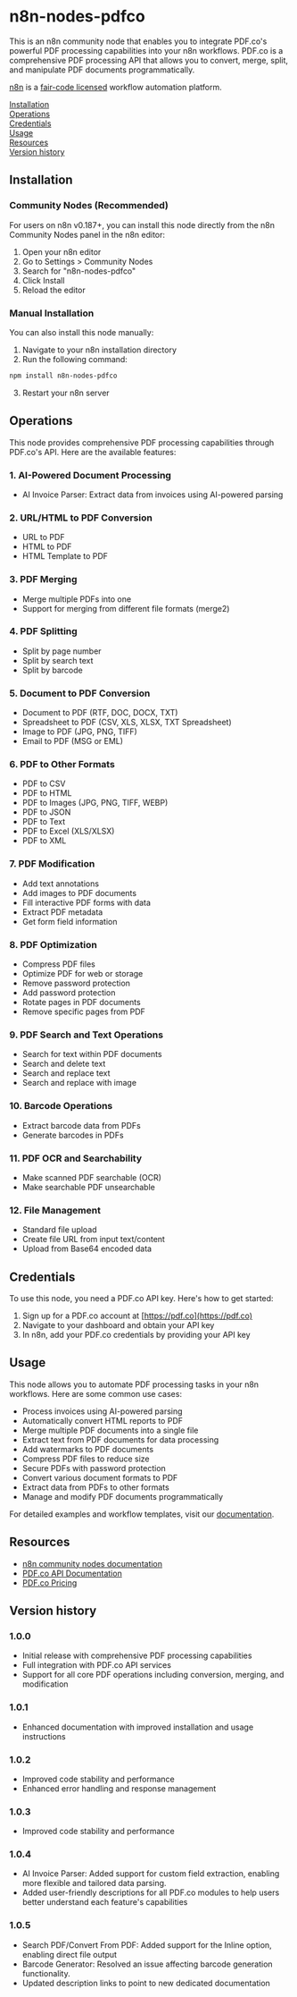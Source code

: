# n8n-nodes-pdfco

This is an n8n community node that enables you to integrate PDF.co's powerful PDF processing capabilities into your n8n workflows. PDF.co is a comprehensive PDF processing API that allows you to convert, merge, split, and manipulate PDF documents programmatically.

[n8n](https://n8n.io/) is a [fair-code licensed](https://docs.n8n.io/reference/license/) workflow automation platform.

[Installation](#installation)  
[Operations](#operations)  
[Credentials](#credentials)  
[Usage](#usage)  
[Resources](#resources)  
[Version history](#version-history)  

## Installation
### Community Nodes (Recommended)
For users on n8n v0.187+, you can install this node directly from the n8n Community Nodes panel in the n8n editor:

1. Open your n8n editor
2. Go to Settings > Community Nodes
3. Search for "n8n-nodes-pdfco"
4. Click Install
5. Reload the editor

### Manual Installation
You can also install this node manually:

1. Navigate to your n8n installation directory
2. Run the following command:
```bash
npm install n8n-nodes-pdfco
```
3. Restart your n8n server


## Operations

This node provides comprehensive PDF processing capabilities through PDF.co's API. Here are the available features:

### 1. AI-Powered Document Processing
- AI Invoice Parser: Extract data from invoices using AI-powered parsing

### 2. URL/HTML to PDF Conversion
- URL to PDF
- HTML to PDF
- HTML Template to PDF

### 3. PDF Merging
- Merge multiple PDFs into one
- Support for merging from different file formats (merge2)

### 4. PDF Splitting
- Split by page number
- Split by search text
- Split by barcode

### 5. Document to PDF Conversion
- Document to PDF (RTF, DOC, DOCX, TXT)
- Spreadsheet to PDF (CSV, XLS, XLSX, TXT Spreadsheet)
- Image to PDF (JPG, PNG, TIFF)
- Email to PDF (MSG or EML)

### 6. PDF to Other Formats
- PDF to CSV
- PDF to HTML
- PDF to Images (JPG, PNG, TIFF, WEBP)
- PDF to JSON
- PDF to Text
- PDF to Excel (XLS/XLSX)
- PDF to XML

### 7. PDF Modification
- Add text annotations
- Add images to PDF documents
- Fill interactive PDF forms with data
- Extract PDF metadata
- Get form field information

### 8. PDF Optimization
- Compress PDF files
- Optimize PDF for web or storage
- Remove password protection
- Add password protection
- Rotate pages in PDF documents
- Remove specific pages from PDF

### 9. PDF Search and Text Operations
- Search for text within PDF documents
- Search and delete text
- Search and replace text
- Search and replace with image

### 10. Barcode Operations
- Extract barcode data from PDFs
- Generate barcodes in PDFs

### 11. PDF OCR and Searchability
- Make scanned PDF searchable (OCR)
- Make searchable PDF unsearchable

### 12. File Management
- Standard file upload
- Create file URL from input text/content
- Upload from Base64 encoded data

## Credentials

To use this node, you need a PDF.co API key. Here's how to get started:

1. Sign up for a PDF.co account at [https://pdf.co](https://pdf.co)
2. Navigate to your dashboard and obtain your API key
3. In n8n, add your PDF.co credentials by providing your API key

## Usage

This node allows you to automate PDF processing tasks in your n8n workflows. Here are some common use cases:

- Process invoices using AI-powered parsing
- Automatically convert HTML reports to PDF
- Merge multiple PDF documents into a single file
- Extract text from PDF documents for data processing
- Add watermarks to PDF documents
- Compress PDF files to reduce size
- Secure PDFs with password protection
- Convert various document formats to PDF
- Extract data from PDFs to other formats
- Manage and modify PDF documents programmatically

For detailed examples and workflow templates, visit our [documentation](https://docs.pdf.co).

## Resources

* [n8n community nodes documentation](https://docs.n8n.io/integrations/community-nodes/)
* [PDF.co API Documentation](https://docs.pdf.co)
* [PDF.co Pricing](https://app.pdf.co/subscriptions)

## Version history

### 1.0.0
- Initial release with comprehensive PDF processing capabilities
- Full integration with PDF.co API services
- Support for all core PDF operations including conversion, merging, and modification

### 1.0.1
- Enhanced documentation with improved installation and usage instructions

### 1.0.2
- Improved code stability and performance
- Enhanced error handling and response management

### 1.0.3
- Improved code stability and performance

### 1.0.4
- AI Invoice Parser: Added support for custom field extraction, enabling more flexible and tailored data parsing. 
- Added user-friendly descriptions for all PDF.co modules to help users better understand each feature's capabilities

### 1.0.5
- Search PDF/Convert From PDF: Added support for the Inline option, enabling direct file output
- Barcode Generator: Resolved an issue affecting barcode generation functionality.
- Updated description links to point to new dedicated documentation
